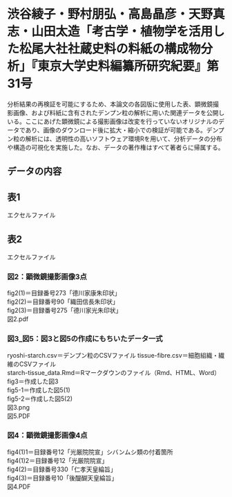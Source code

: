 # **渋谷綾子・野村朋弘・高島晶彦・天野真志・山田太造「考古学・植物学を活用した松尾大社社蔵史料の料紙の構成物分析」『東京大学史料編纂所研究紀要』第31号**  

分析結果の再検証を可能にするため、本論文の各図版に使用した表、顕微鏡撮影画像、および料紙に含有されたデンプン粒の解析に用いた関連データを公開しいる。ここにあげた顕微鏡による撮影画像は改変を行っていないオリジナルのデータであり、画像のダウンロード後に拡大・縮小での検証が可能である。デンプン粒の解析には、透明性の高いソフトウェア環境Rを用いて、分析データの分布や構造の可視化を実施した。なお、データの著作権はすべて著者らに帰属する。  

## データの内容

## 表1

エクセルファイル

## 表2

エクセルファイル

### 図2：顕微鏡撮影画像3点  

fig2(1)＝目録番号273「德川家康朱印状」  
fig2(2)＝目録番号90「織田信長朱印状」  
fig2(3)＝目録番号275「德川家光朱印状」  
図2.pdf  

### 図3_図5：図3と図5の作成にもちいたデータ一式  

ryoshi-starch.csv＝デンプン粒のCSVファイル
tissue-fibre.csv＝細胞組織・繊維のCSVファイル  
starch-tissue_data.Rmd＝Rマークダウンのファイル（Rmd、HTML、Word）  
fig3＝作成した図3  
fig5-1＝作成した図5(1)  
fig5-2＝作成した図5(2)  
図3.png  
図5.PDF  

### 図4：顕微鏡撮影画像4点  

fig4(1)1＝目録番号12「光厳院院宣」シバンムシ類の付着箇所  
fig4(1)2＝目録番号12「光厳院院宣」  
fig4(2)＝目録番号330「仁孝天皇綸旨」  
fig4(3)＝目録番号10「後醍醐天皇綸旨」  
図4.PDF
